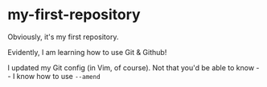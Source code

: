 # my-first-repository
Obviously, it's my first repository.

Evidently, I am learning how to use Git & Github!

I updated my Git config (in Vim, of course). Not that you'd be able to know -- I know how to use `--amend`